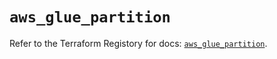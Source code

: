 # `aws_glue_partition`

Refer to the Terraform Registory for docs: [`aws_glue_partition`](https://registry.terraform.io/providers/hashicorp/aws/3.76.1/docs/resources/glue_partition).
